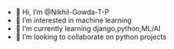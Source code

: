 - 👋 Hi, I’m @Nikhil-Gowda-T-P
- 👀 I’m interested in machine learning 
- 🌱 I’m currently learning django,python,ML/AI
- 💞️ I’m looking to collaborate on  python projects


<!---
Nikhil-Gowda-T-P/Nikhil-Gowda-T-P is a ✨ special ✨ repository because its `README.md` (this file) appears on your GitHub profile.
You can click the Preview link to take a look at your changes.
--->
